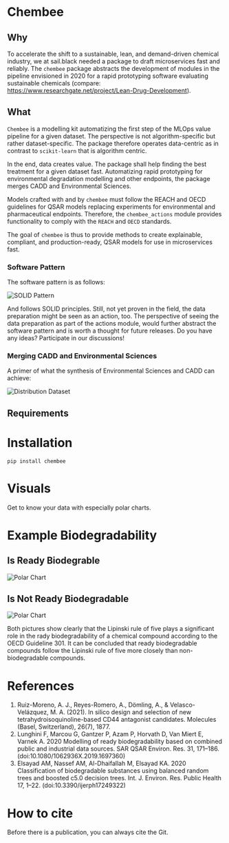 # Chembee

## Why

To accelerate the shift to a sustainable, lean, and demand-driven chemical industry, we at sail.black needed a package to draft microservices fast and reliably. The `chembee` package abstracts the development of modules in the pipeline envisioned in 2020 for a rapid prototyping software evaluating sustainable chemicals (compare: https://www.researchgate.net/project/Lean-Drug-Development).

## What

`Chembee` is a modelling kit automatizing the first step of the MLOps value pipeline for a given dataset. The perspective is not algorithm-specific but rather 
dataset-specific. The package therefore operates data-centric as in contrast to `scikit-learn` that is algorithm centric. 

In the end, data creates value. The package shall help finding the best treatment for a given dataset fast. Automatizing rapid prototyping for environmental degradation modelling and other endpoints, the package merges CADD and Environmental Sciences. 

Models crafted with and by `chembee` must follow the REACH and OECD guidelines for QSAR models replacing experiments for environmental and pharmaceutical endpoints. Therefore, the `chembee_actions` module provides functionality to comply with the `REACH` and `OECD` standards. 

The goal of `chembee` is thus to provide methods to create explainable, compliant, and production-ready, QSAR models for use in microservices fast.

### Software Pattern

The software pattern is as follows: 

![SOLID Pattern](solid_pattern_white.png)

And follows SOLID principles. Still, not yet proven in the field, the data preparation might be seen as an action, too. The perspective of seeing the 
data preparation as part of the actions module, would further abstract the software pattern and is worth a thought for future releases. Do you have any ideas? Participate in our discussions!

### Merging CADD and Environmental Sciences

A primer of what the synthesis of Environmental Sciences and CADD can achieve:

![Distribution Dataset](tests/plots/plots.png)

## Requirements 


# Installation 
```
pip install chembee
```

# Visuals 
Get to know your data with especially polar charts. 

# Example Biodegradability
## Is Ready Biodegrable
![Polar Chart](tests/plots/BiodegPolar.png)
## Is Not Ready Biodegradable
![Polar Chart](tests/plots/NBiodegPolar.png)

Both pictures show clearly that the Lipinski rule of five plays a significant role in the rady biodegradability of a chemical compound according to the OECD Guideline 301. It can be concluded that ready biodegradable compounds follow the Lipinski rule of five more closely than non-biodegradable compounds. 


# References 

1. Ruiz-Moreno, A. J., Reyes-Romero, A., Dömling, A., & Velasco-Velázquez, M. A. (2021). In silico design and selection of new tetrahydroisoquinoline-based CD44 antagonist candidates. Molecules (Basel, Switzerland), 26(7), 1877.
2. Lunghini F, Marcou G, Gantzer P, Azam P, Horvath D, Van Miert E, Varnek A. 2020 Modelling of ready biodegradability based on combined public and industrial data sources. SAR QSAR Environ. Res. 31, 171–186. (doi:10.1080/1062936X.2019.1697360)
3. Elsayad AM, Nassef AM, Al-Dhaifallah M, Elsayad KA. 2020 Classification of biodegradable substances using balanced random trees and boosted c5.0 decision trees. Int. J. Environ. Res. Public Health 17, 1–22. (doi:10.3390/ijerph17249322)

# How to cite

Before there is a publication, you can always cite the Git. 



